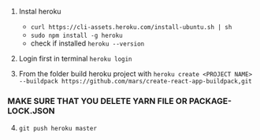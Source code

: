 1. Instal heroku

   - `curl https://cli-assets.heroku.com/install-ubuntu.sh | sh`
   - `sudo npm install -g heroku`
   - check if installed `heroku --version`

2. Login first in terminal `heroku login`

3. From the folder build heroku project with `heroku create <PROJECT NAME> --buildpack https://github.com/mars/create-react-app-buildpack,git`

### MAKE SURE THAT YOU DELETE YARN FILE OR PACKAGE-LOCK.JSON

4. `git push heroku master`
